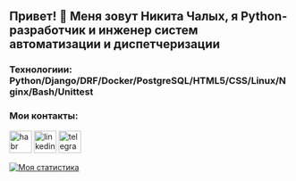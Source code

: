 ## Привет! 👋 Меня зовут Никита Чалых, я Python-разработчик и инженер систем автоматизации и диспетчеризации

### Технологиии: Python/Django/DRF/Docker/PostgreSQL/HTML5/CSS/Linux/Nginx/Bash/Unittest

### Мои контакты:
[<img src='https://cdn.jsdelivr.net/npm/simple-icons@3.0.1/icons/habr.svg' alt='habr' height='40'>](https://career.habr.com/Nikita223613)
[<img src='https://cdn.jsdelivr.net/npm/simple-icons@3.0.1/icons/linkedin.svg' alt='linkedin' height='40'>](https://www.linkedin.com/in/NikitaChalykh/)
[<img src='https://cdn.jsdelivr.net/npm/simple-icons@3.0.1/icons/telegram.svg' alt='telegram' height='40'>](http://t-do.ru/NikitaChalykh)

[![Моя статистика](https://github-readme-stats.vercel.app/api?username=NikitaChalykh)](https://github.com/NikitaChalykh/github-readme-stats)
